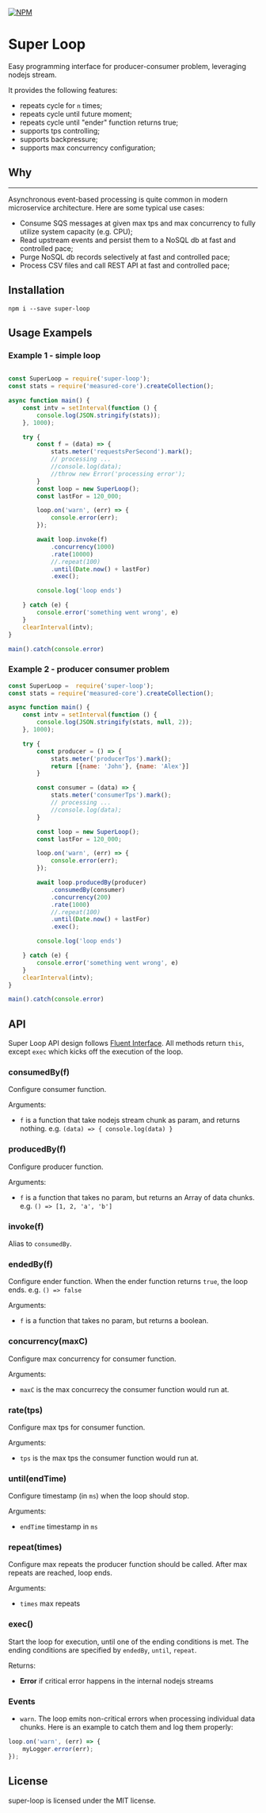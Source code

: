 [![NPM](https://nodei.co/npm/super-loop.png)](https://www.npmjs.com/package/super-loop)

# Super Loop

Easy programming interface for producer-consumer problem, leveraging nodejs stream. 

It provides the following features: 
* repeats cycle for `n` times;
* repeats cycle until future moment;
* repeats cycle until "ender" function returns true;
* supports tps controlling;
* supports backpressure;
* supports max concurrency configuration;

## Why
----
Asynchronous event-based processing is quite common in modern microservice architecture. Here are some typical use cases: 

* Consume SQS messages at given max tps and max concurrency to fully utilize system capacity (e.g. CPU);
* Read upstream events and persist them to a NoSQL db at fast and controlled pace;
* Purge NoSQL db records selectively at fast and controlled pace;
* Process CSV files and call REST API at fast and controlled pace;


## Installation

```shell
npm i --save super-loop
```

## Usage Exampels

### Example 1 - simple loop

```js

const SuperLoop = require('super-loop');
const stats = require('measured-core').createCollection();

async function main() {
    const intv = setInterval(function () {
        console.log(JSON.stringify(stats));
    }, 1000);

    try {
        const f = (data) => {
            stats.meter('requestsPerSecond').mark();
            // processing ...
            //console.log(data);
            //throw new Error('processing error');
        }
        const loop = new SuperLoop();
        const lastFor = 120_000;

        loop.on('warn', (err) => {
            console.error(err);
        });

        await loop.invoke(f)
            .concurrency(1000)
            .rate(10000)
            //.repeat(100)
            .until(Date.now() + lastFor)
            .exec();

        console.log('loop ends')

    } catch (e) {
        console.error('something went wrong', e)
    }
    clearInterval(intv);
}

main().catch(console.error)

```

### Example 2 - producer consumer problem

```js
const SuperLoop =  require('super-loop');
const stats = require('measured-core').createCollection();

async function main() {
    const intv = setInterval(function () {
        console.log(JSON.stringify(stats, null, 2));
    }, 1000);

    try {
        const producer = () => {
            stats.meter('producerTps').mark();
            return [{name: 'John'}, {name: 'Alex'}]
        }

        const consumer = (data) => {
            stats.meter('consumerTps').mark();
            // processing ...
            //console.log(data);
        }

        const loop = new SuperLoop();
        const lastFor = 120_000;

        loop.on('warn', (err) => {
            console.error(err);
        });

        await loop.producedBy(producer)
            .consumedBy(consumer)
            .concurrency(200)
            .rate(1000)
            //.repeat(100)
            .until(Date.now() + lastFor)
            .exec();

        console.log('loop ends')

    } catch (e) {
        console.error('something went wrong', e)
    }
    clearInterval(intv);
}

main().catch(console.error)
```

## API

Super Loop API design follows [Fluent Interface](https://en.wikipedia.org/wiki/Fluent_interface).  All methods return `this`, except `exec` which kicks off the execution of the loop.

### consumedBy(f)

Configure consumer function. 

Arguments: 
* `f` is a function that take nodejs stream chunk as param, and returns nothing. e.g. `(data) => { console.log(data) }` 

### producedBy(f)

Configure producer function.

Arguments: 
* `f` is a function that takes no param, but returns an Array of data chunks. e.g. `() => [1, 2, 'a', 'b']`

### invoke(f)

Alias to `consumedBy`. 

### endedBy(f)

Configure ender function. When the ender function returns `true`, the loop ends. e.g. `() => false`

Arguments: 
* `f` is a function that takes no param, but returns a boolean.  

### concurrency(maxC)

Configure max concurrency for consumer function.

Arguments: 
* `maxC` is the max concurrecy the consumer function would run at. 

### rate(tps)

Configure max tps for consumer function.

Arguments: 
* `tps` is the max tps the consumer function would run at. 

### until(endTime)

Configure timestamp (in `ms`) when the loop should stop. 

Arguments: 
* `endTime` timestamp in `ms`

### repeat(times)

Configure max repeats the producer function should be called. After max repeats are reached, loop ends. 

Arguments: 
* `times` max repeats

### exec() 

Start the loop for execution, until one of the ending conditions is met. The ending conditions are specified by `endedBy`, `until`, `repeat`. 

Returns:

* __Error__ if critical error happens in the internal nodejs streams

### Events

* `warn`. The loop emits non-critical errors when processing individual data chunks. Here is an example to catch them and log them properly: 

```js
loop.on('warn', (err) => {
    myLogger.error(err);
});
```


## License
super-loop is licensed under the MIT license.
